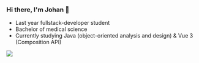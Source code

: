 ### Hi there, I'm Johan 👋
- Last year fullstack-developer student
- Bachelor of medical science
- Currently studying Java (object-oriented analysis and design) & Vue 3 (Composition API)

![](https://github-readme-stats.vercel.app/api/top-langs/?username=jfMoller&theme=gruvbox&hide_border=true&include_all_commits=true&count_private=true&layout=compact)

